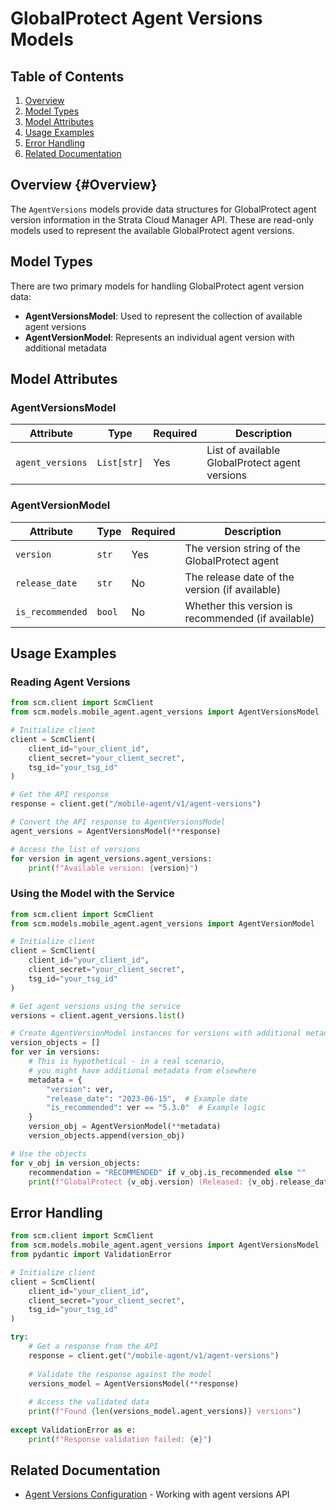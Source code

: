 # GlobalProtect Agent Versions Models

## Table of Contents

1. [Overview](#overview)
2. [Model Types](#model-types)
3. [Model Attributes](#model-attributes)
4. [Usage Examples](#usage-examples)
5. [Error Handling](#error-handling)
6. [Related Documentation](#related-documentation)

## Overview {#Overview}
<span id="overview"></span>

The `AgentVersions` models provide data structures for GlobalProtect agent version information in the Strata Cloud Manager API. These are read-only models used to represent the available GlobalProtect agent versions.

## Model Types

There are two primary models for handling GlobalProtect agent version data:

- **AgentVersionsModel**: Used to represent the collection of available agent versions
- **AgentVersionModel**: Represents an individual agent version with additional metadata

## Model Attributes

### AgentVersionsModel

| Attribute       | Type        | Required | Description                                        |
|-----------------|-------------|----------|----------------------------------------------------|
| `agent_versions`| `List[str]` | Yes      | List of available GlobalProtect agent versions     |

### AgentVersionModel

| Attribute        | Type   | Required | Description                                        |
|------------------|--------|----------|----------------------------------------------------|
| `version`        | `str`  | Yes      | The version string of the GlobalProtect agent      |
| `release_date`   | `str`  | No       | The release date of the version (if available)     |
| `is_recommended` | `bool` | No       | Whether this version is recommended (if available) |

## Usage Examples

### Reading Agent Versions

```python
from scm.client import ScmClient
from scm.models.mobile_agent.agent_versions import AgentVersionsModel

# Initialize client
client = ScmClient(
    client_id="your_client_id",
    client_secret="your_client_secret",
    tsg_id="your_tsg_id"
)

# Get the API response
response = client.get("/mobile-agent/v1/agent-versions")

# Convert the API response to AgentVersionsModel
agent_versions = AgentVersionsModel(**response)

# Access the list of versions
for version in agent_versions.agent_versions:
    print(f"Available version: {version}")
```

### Using the Model with the Service

```python
from scm.client import ScmClient
from scm.models.mobile_agent.agent_versions import AgentVersionModel

# Initialize client
client = ScmClient(
    client_id="your_client_id",
    client_secret="your_client_secret",
    tsg_id="your_tsg_id"
)

# Get agent versions using the service
versions = client.agent_versions.list()

# Create AgentVersionModel instances for versions with additional metadata
version_objects = []
for ver in versions:
    # This is hypothetical - in a real scenario, 
    # you might have additional metadata from elsewhere
    metadata = {
        "version": ver,
        "release_date": "2023-06-15",  # Example date
        "is_recommended": ver == "5.3.0"  # Example logic
    }
    version_obj = AgentVersionModel(**metadata)
    version_objects.append(version_obj)

# Use the objects
for v_obj in version_objects:
    recommendation = "RECOMMENDED" if v_obj.is_recommended else ""
    print(f"GlobalProtect {v_obj.version} (Released: {v_obj.release_date}) {recommendation}")
```

## Error Handling

```python
from scm.client import ScmClient
from scm.models.mobile_agent.agent_versions import AgentVersionsModel
from pydantic import ValidationError

# Initialize client
client = ScmClient(
    client_id="your_client_id",
    client_secret="your_client_secret",
    tsg_id="your_tsg_id"
)

try:
    # Get a response from the API
    response = client.get("/mobile-agent/v1/agent-versions")
    
    # Validate the response against the model
    versions_model = AgentVersionsModel(**response)
    
    # Access the validated data
    print(f"Found {len(versions_model.agent_versions)} versions")
    
except ValidationError as e:
    print(f"Response validation failed: {e}")
```

## Related Documentation

- [Agent Versions Configuration](../../config/mobile_agent/agent_versions.md) - Working with agent versions API
